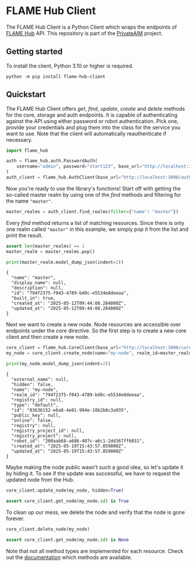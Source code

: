 # FLAME Hub Client

The FLAME Hub Client is a Python Client which wraps the endpoints of [FLAME Hub](https://github.com/PrivateAIM/hub)
API. This repository is part of the [PrivateAIM](https://privateaim.de/eng/index.html) project.

## Getting started

To install the client, Python 3.10 or higher is required.

```console
python -m pip install flame-hub-client
```

## Quickstart

The FLAME Hub Client offers *get*, *find*, *update*, *create* and *delete* methods for the core, storage and auth
endpoints. It is capable of authenticating against the API using either password or robot authentication. Pick one,
provide your credentials and plug them into the class for the service you want to use. Note that the client will
automatically reauthenticate if necessary.

```python
import flame_hub

auth = flame_hub.auth.PasswordAuth(
    username="admin", password="start123", base_url="http://localhost:3000/auth/"
)
auth_client = flame_hub.AuthClient(base_url="http://localhost:3000/auth/", auth=auth)
```

Now you're ready to use the library's functions! Start off with getting the so-called master realm by using one of the
*find* methods and filtering for the name `"master"`.

```python
master_realms = auth_client.find_realms(filter={"name": "master"})
```

Every *find* method returns a list of matching resources. Since there is only one realm called `"master"` in this
example, we simply pop it from the list and print the result.

```python
assert len(master_realms) == 1
master_realm = master_realms.pop()

print(master_realm.model_dump_json(indent=2))
```

```console
{
  "name": "master",
  "display_name": null,
  "description": null,
  "id": "794f2375-f043-4789-bd0c-e5534e8deeaa",
  "built_in": true,
  "created_at": "2025-05-12T09:44:08.284000Z",
  "updated_at": "2025-05-12T09:44:08.284000Z"
}
```

Next we want to create a new node. Node resources are accessible over endpoints under the core directive. So the first
step is to create a new core client and then create a new node.

```python
core_client = flame_hub.CoreClient(base_url="http://localhost:3000/core/", auth=auth)
my_node = core_client.create_node(name="my-node", realm_id=master_realm)

print(my_node.model_dump_json(indent=2))
```

```console
{
  "external_name": null,
  "hidden": false,
  "name": "my-node",
  "realm_id": "794f2375-f043-4789-bd0c-e5534e8deeaa",
  "registry_id": null,
  "type": "default",
  "id": "03636152-e6a8-4e01-994e-18b2b0c3a935",
  "public_key": null,
  "online": false,
  "registry": null,
  "registry_project_id": null,
  "registry_project": null,
  "robot_id": "200aab68-a686-407c-a6c1-2dd367ff6031",
  "created_at": "2025-05-19T15:43:57.859000Z",
  "updated_at": "2025-05-19T15:43:57.859000Z"
}
```

Maybe making the node public wasn't such a good idea, so let's update it by hiding it. To see if the update was
successful, we have to request the updated node from the Hub.

```python
core_client.update_node(my_node, hidden=True)

assert core_client.get_node(my_node.id) is True
```

To clean up our mess, we delete the node and verify that the node is gone forever.

```python
core_client.delete_node(my_node)

assert core_client.get_node(my_node.id) is None
```

Note that not all method types are implemented for each resource. Check out the
[documentation](https://privateaim.github.io/hub-python-client/) which methods are available.
